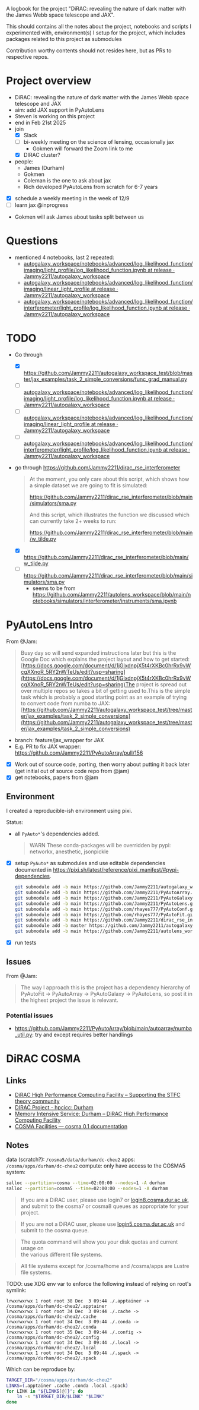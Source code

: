 A logbook for the project "DiRAC: revealing the nature of dark matter with the James Webb space telescope and JAX".

This should contains all the notes about the project, notebooks and scripts I experimented with, environment(s) I setup for the project, which includes packages related to this project as submodules

Contribution worthy contents should not resides here, but as PRs to respective repos.

# Project overview

- DiRAC: revealing the nature of dark matter with the James Webb space telescope and JAX
- aim: add JAX support in PyAutoLens
- Steven is working on this project
- end in Feb 21st 2025
- join
    - [x] Slack
    - [ ] bi-weekly meeting on the science of lensing, occasionally jax
        - Gokmen will forward the Zoom link to me
    - [x] DIRAC cluster?
- people:
    - James (Durham)
    - Gokmen
    - Coleman is the one to ask about jax
    - Rich developed PyAutoLens from scratch for 6-7 years
- [x] schedule a weekly meeting in the week of 12/9
- [ ] learn jax @inprogress
- Gokmen will ask James about tasks split between us

# Questions

- mentioned 4 notebooks, last 2 repeated:
    * [autogalaxy\_workspace/notebooks/advanced/log\_likelihood\_function/imaging/light\_profile/log\_likelihood\_function.ipynb at release · Jammy2211/autogalaxy\_workspace](https://github.com/Jammy2211/autogalaxy\_workspace/blob/release/notebooks/advanced/log\_likelihood\_function/imaging/light\_profile/log\_likelihood\_function.ipynb)
    * [autogalaxy\_workspace/notebooks/advanced/log\_likelihood\_function/imaging/linear\_light\_profile at release · Jammy2211/autogalaxy\_workspace](https://github.com/Jammy2211/autogalaxy\_workspace/tree/release/notebooks/advanced/log\_likelihood\_function/imaging/linear\_light\_profile)
    * [autogalaxy\_workspace/notebooks/advanced/log\_likelihood\_function/interferometer/light\_profile/log\_likelihood\_function.ipynb at release · Jammy2211/autogalaxy\_workspace](https://github.com/Jammy2211/autogalaxy\_workspace/blob/release/notebooks/advanced/log\_likelihood\_function/interferometer/light\_profile/log\_likelihood\_function.ipynb)

# TODO

- Go through
    - [x] <https://github.com/Jammy2211/autogalaxy_workspace_test/blob/master/jax_examples/task_2_simple_conversions/func_grad_manual.py>
    * [ ] [autogalaxy\_workspace/notebooks/advanced/log\_likelihood\_function/imaging/light\_profile/log\_likelihood\_function.ipynb at release · Jammy2211/autogalaxy\_workspace](https://github.com/Jammy2211/autogalaxy\_workspace/blob/release/notebooks/advanced/log\_likelihood\_function/imaging/light\_profile/log\_likelihood\_function.ipynb)
    * [ ] [autogalaxy\_workspace/notebooks/advanced/log\_likelihood\_function/imaging/linear\_light\_profile at release · Jammy2211/autogalaxy\_workspace](https://github.com/Jammy2211/autogalaxy\_workspace/tree/release/notebooks/advanced/log\_likelihood\_function/imaging/linear\_light\_profile)
    * [ ] [autogalaxy\_workspace/notebooks/advanced/log\_likelihood\_function/interferometer/light\_profile/log\_likelihood\_function.ipynb at release · Jammy2211/autogalaxy\_workspace](https://github.com/Jammy2211/autogalaxy\_workspace/blob/release/notebooks/advanced/log\_likelihood\_function/interferometer/light\_profile/log\_likelihood\_function.ipynb)
- go through <https://github.com/Jammy2211/dirac_rse_interferometer>
    > At the moment, you only care about this script, which shows how a simple dataset we are going to fit is simulated:
    >
    > https://github.com/Jammy2211/dirac_rse_interferometer/blob/main/simulators/sma.py
    >
    > And this script, which illustrates the function we discussed which can currently take 2+ weeks to run:
    >
    > https://github.com/Jammy2211/dirac_rse_interferometer/blob/main/w_tilde.py

    - [x] https://github.com/Jammy2211/dirac_rse_interferometer/blob/main/w_tilde.py
    - [ ] https://github.com/Jammy2211/dirac_rse_interferometer/blob/main/simulators/sma.py
        - seems to be from https://github.com/Jammy2211/autolens_workspace/blob/main/notebooks/simulators/interferometer/instruments/sma.ipynb

# PyAutoLens Intro

From @Jam:

> Busy day so will send expanded instructions later but this is the Google Doc which explains the project layout and how to get started:[https://docs.google.com/document/d/1jGlxdnpjX5t4rXKBc0hrRx9vWcgXXnoR_5RY2nWTeUs/edit?usp=sharing](https://docs.google.com/document/d/1jGlxdnpjX5t4rXKBc0hrRx9vWcgXXnoR_5RY2nWTeUs/edit?usp=sharing)The project is spread out over multiple repos so takes a bit of getting used to.This is the simple task which is probably a good starting point as an example of trying to convert code from numba to JAX:[https://github.com/Jammy2211/autogalaxy_workspace_test/tree/master/jax_examples/task_2_simple_conversions](https://github.com/Jammy2211/autogalaxy_workspace_test/tree/master/jax_examples/task_2_simple_conversions)

- branch: feature/jax_wrapper for JAX
- E.g. PR to fix JAX wrapper: https://github.com/Jammy2211/PyAutoArray/pull/156
- [x] Work out of source code, porting, then worry about putting it back later (get initial out of source code repo from @jam)
- [x] get notebooks, papers from @jam

## Environment

I created a reproducible-ish environment using pixi.

Status:

- all `PyAuto*`'s dependencies added.

    > WARN These conda-packages will be overridden by pypi:
    >        networkx, anesthetic, jsonpickle

- [x] setup `PyAuto*` as submodules and use editable dependencies documented in <https://pixi.sh/latest/reference/pixi_manifest/#pypi-dependencies>.

    ```bash
    git submodule add -b main https://github.com/Jammy2211/autogalaxy_workspace.git packages/autogalaxy_workspace
    git submodule add -b main https://github.com/Jammy2211/PyAutoArray.git packages/PyAutoArray
    git submodule add -b main https://github.com/Jammy2211/PyAutoGalaxy.git packages/PyAutoGalaxy
    git submodule add -b main https://github.com/Jammy2211/PyAutoLens.git packages/PyAutoLens
    git submodule add -b main https://github.com/rhayes777/PyAutoConf.git packages/PyAutoConf
    git submodule add -b main https://github.com/rhayes777/PyAutoFit.git packages/PyAutoFit
    git submodule add -b main https://github.com/Jammy2211/dirac_rse_interferometer.git packages/dirac_rse_interferometer
    git submodule add -b master https://github.com/Jammy2211/autogalaxy_workspace_test.git packages/autogalaxy_workspace_test
    git submodule add -b main https://github.com/Jammy2211/autolens_workspace.git packages/autolens_workspace
    ```

- [x] run tests

## Issues

From @Jam:

> The way I approach this is the project has a dependency hierarchy of PyAutoFit -> PyAutoArray -> PyAutoGalaxy -> PyAutoLens, so post it in the highest project the issue is relevant.

### Potential issues

- <https://github.com/Jammy2211/PyAutoArray/blob/main/autoarray/numba_util.py>: try and except requires better handlings

# DiRAC COSMA

## Links

* [DiRAC High Performance Computing Facility – Supporting the STFC theory community](https://dirac.ac.uk/)
* [DIRAC Project - hpcicc: Durham](https://safe.epcc.ed.ac.uk/dirac/Project/hpcicc/project\_member.jsp)
* [Memory Intensive Service: Durham – DiRAC High Performance Computing Facility](https://dirac.ac.uk/memory-intensive-durham/)
* [COSMA Facilities — cosma 0.1 documentation](https://cosma.readthedocs.io/en/latest/facilities.html)

## Notes

data (scratch?): `/cosma5/data/durham/dc-cheu2`
apps: `/cosma/apps/durham/dc-cheu2`
compute: only have access to the COSMA5 system:

```bash
salloc --partition=cosma --time=02:00:00 --nodes=1 -A durham
salloc --partition=cosma5 --time=02:00:00 --nodes=1 -A durham
```

> If you are a DiRAC user, please use login7 or [login8.cosma.dur.ac.uk](login8.cosma.dur.ac.uk),  
and submit to the cosma7 or cosma8 queues as appropriate for your  
project.

> If you are not a DiRAC user, please use [login5.cosma.dur.ac.uk](login5.cosma.dur.ac.uk) and  
submit to the cosma queue.

> The quota command will show you your disk quotas and current usage on  
the various different file systems.

> All file systems except for /cosma/home and /cosma/apps are Lustre  
file systems.

TODO: use XDG env var to enforce the following instead of relying on root's symlink:

```
lrwxrwxrwx 1 root root 38 Dec  3 09:44 ./.apptainer -> /cosma/apps/durham/dc-cheu2/.apptainer
lrwxrwxrwx 1 root root 34 Dec  3 09:44 ./.cache -> /cosma/apps/durham/dc-cheu2/.cache
lrwxrwxrwx 1 root root 34 Dec  3 09:44 ./.conda -> /cosma/apps/durham/dc-cheu2/.conda
lrwxrwxrwx 1 root root 35 Dec  3 09:44 ./.config -> /cosma/apps/durham/dc-cheu2/.config
lrwxrwxrwx 1 root root 34 Dec  3 09:44 ./.local -> /cosma/apps/durham/dc-cheu2/.local
lrwxrwxrwx 1 root root 34 Dec  3 09:44 ./.spack -> /cosma/apps/durham/dc-cheu2/.spack
```

Which can be reproduce by:

```bash
TARGET_DIR="/cosma/apps/durham/dc-cheu2"
LINKS=(.apptainer .cache .conda .local .spack)
for LINK in "${LINKS[@]}"; do
    ln -s "$TARGET_DIR/$LINK" "$LINK"
done
```
